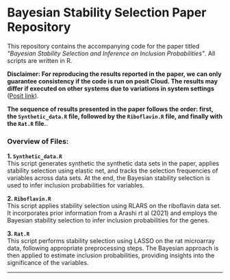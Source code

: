 # Bayesian Stability Selection Paper Repository

This repository contains the accompanying code for the paper titled *"Bayesian Stability Selection and Inference on Inclusion Probabilities"*. All scripts are written in R. 

**Disclaimer: For reproducing the results reported in the paper, we can only guarantee consistency if the code is run on posit Cloud. The results may differ if executed on other systems due to variations in system settings** ([Posit link](https://posit.cloud/content/9064090)).



**The sequence of results presented in the paper follows the order: first, the `Synthetic_data.R` file, followed by the `Riboflavin.R` file, and finally with the `Rat.R` file.**.

### Overview of Files:

**1. `Synthetic_data.R`**  
This script generates synthetic the synthetic data sets in the paper, applies stability selection using elastic net, and tracks the selection frequencies of variables across data sets. At the end, the Bayesian stability selection is used to infer inclusion probabilities for variables.

**2. `Riboflavin.R`**  
This script applies stability selection using RLARS on the riboflavin data set. It incorporates prior information from a Arashi rt al (2021) and employs the Bayesian stability selection to infer inclusion probabilities for the genes.

**3. `Rat.R`**  
This script performs stability selection using LASSO on the rat microarray data, following appropriate preprocessing steps. The Bayesian approach is then applied to estimate inclusion probabilities, providing insights into the significance of the variables.

---







